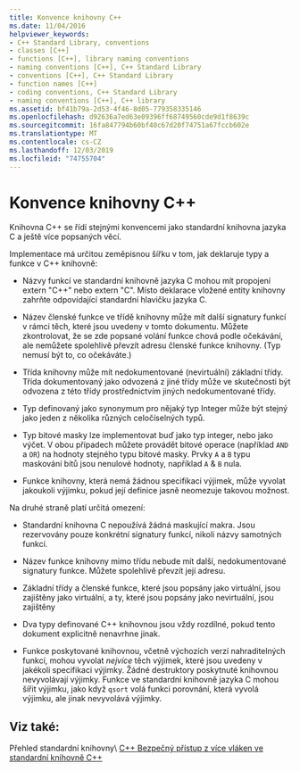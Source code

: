 ```yaml
---
title: Konvence knihovny C++
ms.date: 11/04/2016
helpviewer_keywords:
- C++ Standard Library, conventions
- classes [C++]
- functions [C++], library naming conventions
- naming conventions [C++], C++ Standard Library
- conventions [C++], C++ Standard Library
- function names [C++]
- coding conventions, C++ Standard Library
- naming conventions [C++], C++ library
ms.assetid: bf41b79a-2d53-4f46-8d05-779358335146
ms.openlocfilehash: d92636a7ed63e09396ff68749560cde9d1f8639c
ms.sourcegitcommit: 16fa847794b60bf40c67d20f74751a67fccb602e
ms.translationtype: MT
ms.contentlocale: cs-CZ
ms.lasthandoff: 12/03/2019
ms.locfileid: "74755704"
---
```

# <a name="c-library-conventions"></a>Konvence knihovny C++

Knihovna C++ se řídí stejnými konvencemi jako standardní knihovna jazyka C a ještě více popsaných věcí.

Implementace má určitou zeměpisnou šířku v tom, jak deklaruje typy a funkce v C++ knihovně:

- Názvy funkcí ve standardní knihovně jazyka C mohou mít propojení extern "C++" nebo extern "C". Místo deklarace vložené entity knihovny zahrňte odpovídající standardní hlavičku jazyka C.

- Název členské funkce ve třídě knihovny může mít další signatury funkcí v rámci těch, které jsou uvedeny v tomto dokumentu. Můžete zkontrolovat, že se zde popsané volání funkce chová podle očekávání, ale nemůžete spolehlivě převzít adresu členské funkce knihovny. (Typ nemusí být to, co očekáváte.)

- Třída knihovny může mít nedokumentované (nevirtuální) základní třídy. Třída dokumentovaný jako odvozená z jiné třídy může ve skutečnosti být odvozena z této třídy prostřednictvím jiných nedokumentované třídy.

- Typ definovaný jako synonymum pro nějaký typ Integer může být stejný jako jeden z několika různých celočíselných typů.

- Typ bitové masky lze implementovat buď jako typ integer, nebo jako výčet. V obou případech můžete provádět bitové operace (například `AND` a `OR`) na hodnoty stejného typu bitové masky. Prvky `A` a `B` typu maskování bitů jsou nenulové hodnoty, například `A` & `B` nula.

- Funkce knihovny, která nemá žádnou specifikaci výjimek, může vyvolat jakoukoli výjimku, pokud její definice jasně neomezuje takovou možnost.

Na druhé straně platí určitá omezení:

- Standardní knihovna C nepoužívá žádná maskující makra. Jsou rezervovány pouze konkrétní signatury funkcí, nikoli názvy samotných funkcí.

- Název funkce knihovny mimo třídu nebude mít další, nedokumentované signatury funkce. Můžete spolehlivě převzít její adresu.

- Základní třídy a členské funkce, které jsou popsány jako virtuální, jsou zajištěny jako virtuální, a ty, které jsou popsány jako nevirtuální, jsou zajištěny

- Dva typy definované C++ knihovnou jsou vždy rozdílné, pokud tento dokument explicitně nenavrhne jinak.

- Funkce poskytované knihovnou, včetně výchozích verzí nahraditelných funkcí, mohou vyvolat *nejvíce* těch výjimek, které jsou uvedeny v jakékoli specifikaci výjimky. Žádné destruktory poskytnuté knihovnou nevyvolávají výjimky. Funkce ve standardní knihovně jazyka C mohou šířit výjimku, jako když `qsort` volá funkci porovnání, která vyvolá výjimku, ale jinak nevyvolává výjimky.

## <a name="see-also"></a>Viz také:

Přehled standardní knihovny\ [ C++ ](../standard-library/cpp-standard-library-overview.md)
[Bezpečný přístup z více vláken ve standardní knihovně C++](../standard-library/thread-safety-in-the-cpp-standard-library.md)
